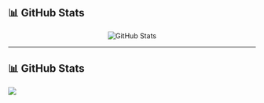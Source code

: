 ## 📊 GitHub Stats

<p align="center">
  <img src="https://github-readme-stats.vercel.app/api?username=sajjalf23&cache_seconds=86400" alt="GitHub Stats"/>
</p>

---
## 📊 GitHub Stats

<img src="https://github-readme-stats.vercel.app/api?username=sajjalf23&cache_seconds=86400" />


